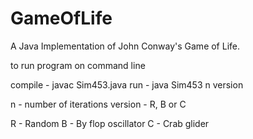 # GameOfLife
A Java Implementation of John Conway's Game of Life.

to run program on command line

compile - javac Sim453.java
run - java Sim453 n version

n - number of iterations
version - R, B or C

R - Random
B - By flop oscillator
C - Crab glider
